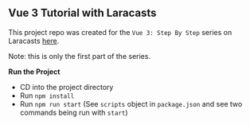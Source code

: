 ## Vue 3 Tutorial with Laracasts
This project repo was created for the `Vue 3: Step By Step` series on Laracasts [here](https://laracasts.com/series/learn-vue-3-step-by-step).

Note: this is only the first part of the series.

**Run the Project**

* CD into the project directory
* Run `npm install`
* Run `npm run start` (See `scripts` object in `package.json` and see two commands being run with `start`)